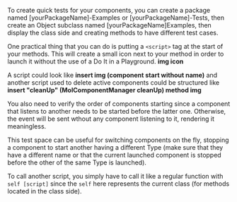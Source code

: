 To create quick tests for your components, you can create a package named [yourPackageName]-Examples or [yourPackageName]-Tests, then create an Object subclass named [yourPackageName]Examples, then display the class side and creating methods to have different test cases.

One practical thing that you can do is putting a `<script>` tag at the start of your methods. This will create a small icon next to your method in order to launch it without the use of a Do It in a Playground.
**img icon**

A script could look like
**insert img (component start without name)**
and another script used to delete active components could be structured like
**insert "cleanUp" (MolComponentManager cleanUp) method img**

You also need to verify the order of components starting since a component that listens to another needs to be started before the latter one. Otherwise, the event will be sent wthout any component listening to it, rendering it meaningless.

This test space can be useful for switching components on the fly, stopping a component to start another having a different Type (make sure that they have a different name or that the current launched component is stopped before the other of the same Type is launched).

To call another script, you simply have to call it like a regular function with `self [script]` since the `self` here represents the current class (for methods located in the class side).
